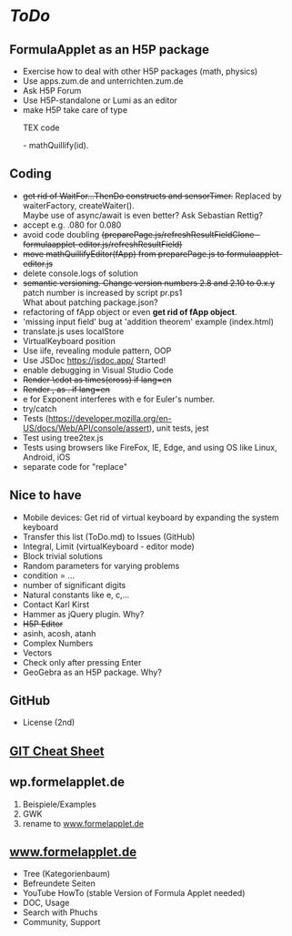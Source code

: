 # *ToDo* #

## FormulaApplet as an H5P package
* Exercise how to deal with other H5P packages (math, physics)
* Use apps.zum.de and unterrichten.zum.de
* Ask H5P Forum
* Use H5P-standalone or Lumi as an editor
* make H5P take care of type <p class="formula_applet solution" id="bla">TEX code</p> - mathQuillify(id).
## Coding
* <del>get rid of WaitFor...ThenDo constructs and sensorTimer.</del> Replaced by waiterFactory, createWaiter().<br> 
Maybe use of async/await is even better? Ask Sebastian Rettig?
* accept e.g. .080 for 0.080
* avoid code doubling <del>(preparePage.js/refreshResultFieldClone - formulaapplet-editor.js/refreshResultField)</del>
* <del>move mathQuillifyEditor(fApp) from preparePage.js to formulaapplet-editor.js</del>
* delete console.logs of solution
* <del>semantic versioning. Change version numbers 2.8 and 2.10 to 0.x.y</del> patch number is increased by script pr.ps1<br/>
  What about patching package.json?
* refactoring of fApp object or even <b>get rid of fApp object</b>.
* 'missing input field' bug at 'addition theorem' example (index.html)
* translate.js uses localStore
* VirtualKeyboard position
* Use iife, revealing module pattern, OOP
* Use JSDoc https://jsdoc.app/ Started!
* enable debugging in Visual Studio Code
* <del>Render \cdot as times(cross) if lang=en</del>
* <del>Render , as . if lang=en</del>
* e for Exponent interferes with e for Euler's number.
* try/catch
* Tests (https://developer.mozilla.org/en-US/docs/Web/API/console/assert), unit tests, jest
* Test using tree2tex.js
* Tests using browsers like FireFox, IE, Edge, and using OS like Linux, Android, iOS
* separate code for "replace"

## Nice to have
* Mobile devices: Get rid of virtual keyboard by expanding the system keyboard
* Transfer this list (ToDo.md) to Issues (GitHub)
* Integral, Limit (virtualKeyboard - editor mode)
* Block trivial solutions
* Random parameters for varying problems
* condition = ...
* number of significant digits
* Natural constants like e, c,...
* Contact Karl Kirst
* Hammer as jQuery plugin. Why?
* <del>H5P Editor</del>
* asinh, acosh, atanh
* Complex Numbers
* Vectors
* Check only after pressing Enter
* GeoGebra as an H5P package. Why?
## GitHub
* License (2nd)
## [GIT Cheat Sheet](../../git-cheat.php "Spickzettel für GIT")
## wp.formelapplet.de
1) Beispiele/Examples
1) GWK
1) rename to www.formelapplet.de
## www.formelapplet.de
* Tree (Kategorienbaum)
* Befreundete Seiten
* YouTube HowTo (stable Version of Formula Applet needed)
* DOC, Usage
* Search with Phuchs
* Community, Support
